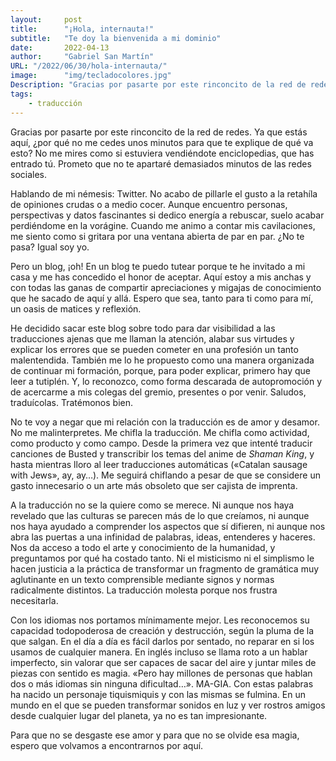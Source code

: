 ```yaml
---
layout:     post 
title:      "¡Hola, internauta!"
subtitle:   "Te doy la bienvenida a mi dominio"
date:       2022-04-13
author:     "Gabriel San Martín"
URL: "/2022/06/30/hola-internauta/"
image:      "img/tecladocolores.jpg"
Description: "Gracias por pasarte por este rinconcito de la red de redes. Ya que estás aquí, ¿por qué no me cedes unos minutos para que te explique de qué va esto? No me mires como si estuviera vendiéndote enciclopedias, que has entrado tú. Prometo que no te apartaré demasiados minutos de las redes sociales."
tags:
    - traducción
---
```


Gracias por pasarte por este rinconcito de la red de redes. Ya que estás aquí, ¿por qué no me cedes unos minutos para que te explique de qué va esto? No me mires como si estuviera vendiéndote enciclopedias, que has entrado tú. Prometo que no te apartaré demasiados minutos de las redes sociales.

Hablando de mi némesis: Twitter. No acabo de pillarle el gusto a la retahíla de opiniones crudas o a medio cocer. Aunque encuentro personas, perspectivas y datos fascinantes si dedico energía a rebuscar, suelo acabar perdiéndome en la vorágine. Cuando me animo a contar mis cavilaciones, me siento como si gritara por una ventana abierta de par en par. ¿No te pasa? Igual soy yo.

Pero un blog, ¡oh! En un blog te puedo tutear porque te he invitado a mi casa y me has concedido el honor de aceptar. Aquí estoy a mis anchas y con todas las ganas de compartir apreciaciones y migajas de conocimiento que he sacado de aquí y allá. Espero que sea, tanto para ti como para mí, un oasis de matices y reflexión.

He decidido sacar este blog sobre todo para dar visibilidad a las traducciones ajenas que me llaman la atención, alabar sus virtudes y explicar los errores que se pueden cometer en una profesión un tanto malentendida. También me lo he propuesto como una manera organizada de continuar mi formación, porque, para poder explicar, primero hay que leer a tutiplén. Y, lo reconozco, como forma descarada de autopromoción y de acercarme a mis colegas del gremio, presentes o por venir. Saludos, traduícolas. Tratémonos bien.

No te voy a negar que mi relación con la traducción es de amor y desamor. No me malinterpretes. Me chifla la traducción. Me chifla como actividad, como producto y como campo. Desde la primera vez que intenté traducir canciones de Busted y transcribir los temas del anime de _Shaman King_, y hasta mientras lloro al leer traducciones automáticas («Catalan sausage with Jews», ay, ay…). Me seguirá chiflando a pesar de que se considere un gasto innecesario o un arte más obsoleto que ser cajista de imprenta.

A la traducción no se la quiere como se merece. Ni aunque nos haya revelado que las culturas se parecen más de lo que creíamos, ni aunque nos haya ayudado a comprender los aspectos que sí difieren, ni aunque nos abra las puertas a una infinidad de palabras, ideas, entenderes y haceres. Nos da acceso a todo el arte y conocimiento de la humanidad, y preguntamos por qué ha costado tanto. Ni el misticismo ni el simplismo le hacen justicia a la práctica de transformar un fragmento de gramática muy aglutinante en un texto comprensible mediante signos y normas radicalmente distintos. La traducción molesta porque nos frustra necesitarla.

Con los idiomas nos portamos mínimamente mejor. Les reconocemos su capacidad todopoderosa de creación y destrucción, según la pluma de la que salgan. En el día a día es fácil darlos por sentado, no reparar en si los usamos de cualquier manera. En inglés incluso se llama roto a un hablar imperfecto, sin valorar que ser capaces de sacar del aire y juntar miles de piezas con sentido es magia. «Pero hay millones de personas que hablan dos o más idiomas sin ninguna dificultad…». MA-GIA. Con estas palabras ha nacido un personaje tiquismiquis y con las mismas se fulmina. En un mundo en el que se pueden transformar sonidos en luz y ver rostros amigos desde cualquier lugar del planeta, ya no es tan impresionante.

Para que no se desgaste ese amor y para que no se olvide esa magia, espero que volvamos a encontrarnos por aquí.